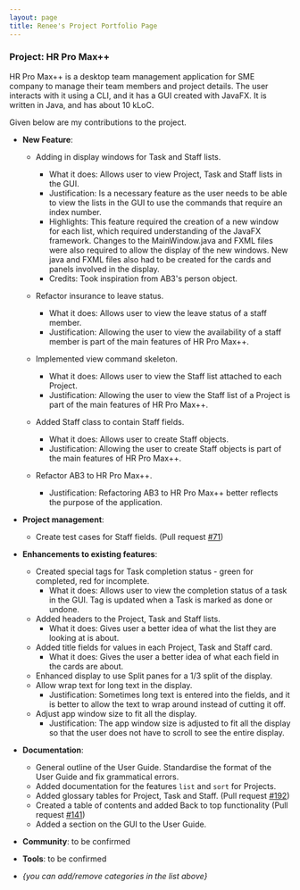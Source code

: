 ```yaml
---
layout: page
title: Renee's Project Portfolio Page
---
```


### Project: HR Pro Max++

HR Pro Max++ is a desktop team management application for SME company to manage their team members and project details.
The user interacts with it using a CLI, and it has a GUI created with JavaFX.
It is written in Java, and has about 10 kLoC.

Given below are my contributions to the project.

* **New Feature**:
  * Adding in display windows for Task and Staff lists.
    * What it does: Allows user to view Project, Task and Staff lists in the GUI.
    * Justification: Is a necessary feature as the user needs to be able to view the lists in the GUI to use the commands that require an index number.
    * Highlights: This feature required the creation of a new window for each list, which required understanding of the JavaFX framework.
    Changes to the MainWindow.java and FXML files were also required to allow the display of the new windows.
    New java and FXML files also had to be created for the cards and panels involved in the display.
    * Credits: Took inspiration from AB3's person object.
    
  * Refactor insurance to leave status.
    * What it does: Allows user to view the leave status of a staff member.
    * Justification: Allowing the user to view the availability of a staff member is part of the main features of HR Pro Max++.

  * Implemented view command skeleton.
    * What it does: Allows user to view the Staff list attached to each Project.
    * Justification: Allowing the user to view the Staff list of a Project is part of the main features of HR Pro Max++.

  * Added Staff class to contain Staff fields. 
    * What it does: Allows user to create Staff objects.
    * Justification: Allowing the user to create Staff objects is part of the main features of HR Pro Max++.

  * Refactor AB3 to HR Pro Max++.
    * Justification: Refactoring AB3 to HR Pro Max++ better reflects the purpose of the application.


* **Project management**:
  * Create test cases for Staff fields. (Pull request [#71](https://github.com/AY2223S1-CS2103T-T09-3/tp/pull/71))

* **Enhancements to existing features**:
  * Created special tags for Task completion status - green for completed, red for incomplete.
    * What it does: Allows user to view the completion status of a task in the GUI. Tag is updated when a Task is marked as done or undone.
  * Added headers to the Project, Task and Staff lists.
    * What it does: Gives user a better idea of what the list they are looking at is about.
  * Added title fields for values in each Project, Task and Staff card.
    * What it does: Gives the user a better idea of what each field in the cards are about.
  * Enhanced display to use Split panes for a 1/3 split of the display.
  * Allow wrap text for long text in the display.
    * Justification: Sometimes long text is entered into the fields, and it is better to allow the text to wrap around instead of cutting it off.
  * Adjust app window size to fit all the display.
    * Justification: The app window size is adjusted to fit all the display so that the user does not have to scroll to see the entire display.
   
 
* **Documentation**:
  * General outline of the User Guide. Standardise the format of the User Guide and fix grammatical errors.
  * Added documentation for the features `list` and `sort` for Projects.
  * Added glossary tables for Project, Task and Staff. (Pull request [#192](https://github.com/AY2223S1-CS2103T-T09-3/tp/pull/192))
  * Created a table of contents and added Back to top functionality (Pull request [#141](https://github.com/AY2223S1-CS2103T-T09-3/tp/pull/141))
  * Added a section on the GUI to the User Guide.

* **Community**: to be confirmed

* **Tools**: to be confirmed

* _{you can add/remove categories in the list above}_
